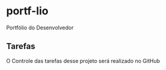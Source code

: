 # portf-lio
Portfólio do Desenvolvedor 

## Tarefas

O Controle das tarefas desse projeto será realizado no GitHub
